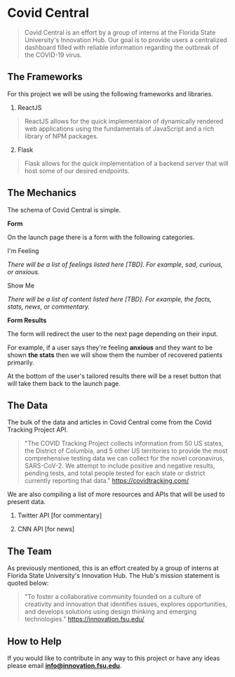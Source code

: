 # Covid Central 

> Covid Central is an effort by a group of interns at the Florida State University's Innovation Hub. Our goal is to provide users a centralized dashboard filled with reliable information regarding the outbreak of the COVID-19 virus.

## The Frameworks

For this project we will be using the following frameworks and libraries.
1. ReactJS 
> ReactJS allows for the quick implementaion of dynamically rendered web applications using the fundamentals of JavaScript and a rich library of NPM packages.
2. Flask
> Flask allows for the quick implementation of a backend server that will host some of our desired endpoints.

## The Mechanics

The schema of Covid Central is simple.

**Form**

On the launch page there is a form with the following categories.

I'm Feeling

*There will be a list of feelings listed here [TBD]. For example, sad, curious, or anxious.*

Show Me

*There will be a list of content listed here [TBD]. For example, the facts, stats, news, or commentary.*


**Form Results** 

The form will redirect the user to the next page depending on their input.

For example, if a user says they're feeling **anxious** and they want to be shown **the stats** then we will show them the number of recovered patients primarily. 

At the bottom of the user's tailored results there will be a reset button that will take them back to the launch page. 

## The Data

The bulk of the data and articles in Covid Central come from the Covid Tracking Project API.

> "The COVID Tracking Project collects information from 50 US states, the District of Columbia, and 5 other US territories to provide the most comprehensive testing data we can collect for the novel coronavirus, SARS-CoV-2. We attempt to include positive and negative results, pending tests, and total people tested for each state or district currently reporting that data." https://covidtracking.com/

We are also compiling a list of more resources and APIs that will be used to present data.

1. Twitter API [for commentary] 

2. CNN API [for news]

## The Team

As previously mentioned, this is an effort created by a group of interns at Florida State University's Innovation Hub. The Hub's mission statement is quoted below:
> "To foster a collaborative community founded on a culture of creativity and innovation that identifies issues, explores opportunities, and develops solutions using design thinking and emerging technologies." https://innovation.fsu.edu/

## How to Help

If you would like to contribute in any way to this project or have any ideas please email **info@innovation.fsu.edu**. 

